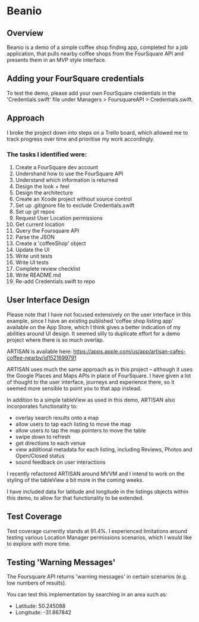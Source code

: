#  Beanio

## Overview
Beanio is a demo of a simple coffee shop finding app, completed for a job application, that pulls nearby coffee shops from the FourSquare API and presents them in an MVP style interface.

## Adding your FourSquare credentials
To test the demo, please add your own FourSquare credentials in the 'Credentials.swift' file under Managers > FoursquareAPI > Credentials.swift.

## Approach
I broke the project down into steps on a Trello board, which allowed me to track progress over time and prioritise my work accordingly.

### The tasks I identified were:
1. Create a FourSquare dev account
2. Undershand how to use the FourSquare API
3. Understand which information is returned
4. Design the look + feel
5. Design the architecture
6. Create an Xcode project without source control
7. Set up .gitignore file to exclude Credentials.swift
8. Set up git repos
9. Request User Location permissions
10. Get current location
11. Query the Foursquare API
12. Parse the JSON
13. Create a 'coffeeShop' object
14. Update the UI
15. Write unit tests
16. Write UI tests
17. Complete review checklist
18. Write README.md
19. Re-add Credentials.swift to repo

## User Interface Design
Please note that I have not focused extensively on the user interface in this example, since I have an existing published 'coffee shop listing app' available on the App Store, which I think gives a better indication of my abilities around UI design. It seemed silly to duplicate effort for a demo project where there is so much overlap.

ARTISAN is available here:
https://apps.apple.com/us/app/artisan-cafes-coffee-nearby/id1521699791

ARTISAN uses much the same approach as in this project – although it uses the Google Places and Maps APIs in place of FourSquare. I have given a lot of thought to the user interface, journeys and experience there, so it seemed more sensible to point you to that app instead.

In addition to a simple tableView as used in this demo, ARTISAN also incorporates functionality to: 
- overlay search results onto a map
- allow users to tap each listing to move the map
- allow users to tap the map pointers to move the table
- swipe down to refresh
- get directions to each venue
- view additional metadata for each listing, including Reviews, Photos and Open/Closed status
- sound feedback on user interactions

I recently refactored ARTISAN around MVVM and I intend to work on the styling of the tableView a bit more in the coming weeks.

I have included data for latitude and longitude in the listings objects within this demo, to allow for that functionality to be extended.


## Test Coverage
Test coverage currently stands at 91.4%. I experienced limitations around testing various Location Manager permissions scenarios, which I would like to explore with more time.


## Testing 'Warning Messages'
The Foursquare API returns 'warning messages' in certain scenarios (e.g. low numbers of results).

You can test this implementation by searching in an area such as: 
- Latitude: 50.245088
- Longitude: -31.867842
